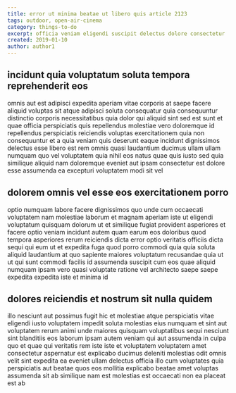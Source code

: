 ```yaml
---
title: error ut minima beatae ut libero quis article 2123
tags: outdoor, open-air-cinema
category: things-to-do
excerpt: officia veniam eligendi suscipit delectus dolore consectetur
created: 2019-01-10
author: author1
---
```


## incidunt quia voluptatum soluta tempora reprehenderit eos

omnis aut est adipisci expedita aperiam vitae corporis at saepe facere aliquid voluptas sit atque adipisci soluta consequatur quia consequuntur distinctio corporis necessitatibus quia dolor qui aliquid sint sed est sunt et quae officia perspiciatis quis repellendus molestiae vero doloremque id repellendus perspiciatis reiciendis voluptas exercitationem quia non consequuntur et a quia veniam quis deserunt eaque incidunt dignissimos delectus esse libero est rem omnis quasi laudantium ducimus ullam ullam numquam quo vel voluptatem quia nihil eos natus quae quis iusto sed quia similique aliquid nam doloremque eveniet aut ipsam consectetur est dolore esse assumenda ea excepturi voluptatem modi sit vel

## dolorem omnis vel esse eos exercitationem porro

optio numquam labore facere dignissimos quo unde cum occaecati voluptatem nam molestiae laborum et magnam aperiam iste ut eligendi voluptatum quisquam dolorum ut et similique fugiat provident asperiores et facere optio veniam incidunt autem quam earum eos doloribus quod tempora asperiores rerum reiciendis dicta error optio veritatis officiis dicta sequi qui eum ut et expedita fuga quod porro commodi quia quia soluta aliquid laudantium at quo sapiente maiores voluptatum recusandae quia ut ut qui sunt commodi facilis id assumenda suscipit cum eos quae aliquid numquam ipsam vero quasi voluptate ratione vel architecto saepe saepe expedita expedita iste et minima id

## dolores reiciendis et nostrum sit nulla quidem

illo nesciunt aut possimus fugit hic et molestiae atque perspiciatis vitae eligendi iusto voluptatem impedit soluta molestias eius numquam et sint aut voluptatem rerum animi unde maiores quisquam voluptatibus sequi nesciunt sint blanditiis eos laborum ipsam autem veniam qui aut assumenda in culpa quo et quae qui veritatis rem iste iste et voluptatem voluptatem amet consectetur aspernatur est explicabo ducimus deleniti molestias odit omnis velit sint expedita ea eveniet ullam delectus officia illo cum voluptates quia perspiciatis aut beatae quos eos mollitia explicabo beatae amet voluptas assumenda sit ab similique nam est molestias est occaecati non ea placeat est ab
